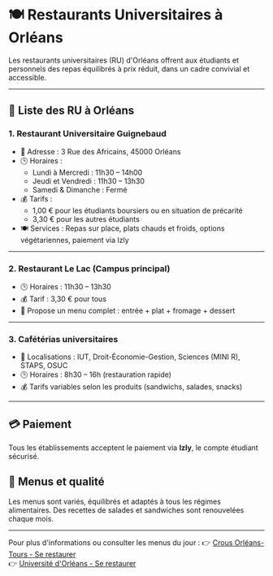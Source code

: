 # 🍽️ Restaurants Universitaires à Orléans

Les restaurants universitaires (RU) d'Orléans offrent aux étudiants et personnels des repas équilibrés à prix réduit, dans un cadre convivial et accessible.

---

## 🏫 Liste des RU à Orléans

### 1. **Restaurant Universitaire Guignebaud**
- 📍 Adresse : 3 Rue des Africains, 45000 Orléans
- 🕒 Horaires :
  - Lundi à Mercredi : 11h30 – 14h00
  - Jeudi et Vendredi : 11h30 – 13h30
  - Samedi & Dimanche : Fermé
- 💰 Tarifs :
  - 1,00 € pour les étudiants boursiers ou en situation de précarité
  - 3,30 € pour les autres étudiants
- 🍽️ Services : Repas sur place, plats chauds et froids, options végétariennes, paiement via Izly

---

### 2. **Restaurant Le Lac (Campus principal)**
- 🕒 Horaires : 11h30 – 13h30
- 💰 Tarif : 3,30 € pour tous
- 📌 Propose un menu complet : entrée + plat + fromage + dessert

---

### 3. **Cafétérias universitaires**
- 📍 Localisations : IUT, Droit-Économie-Gestion, Sciences (MINI R), STAPS, OSUC
- 🕒 Horaires : 8h30 – 16h (restauration rapide)
- 💰 Tarifs variables selon les produits (sandwichs, salades, snacks)

---

## 💳 Paiement
Tous les établissements acceptent le paiement via **Izly**, le compte étudiant sécurisé.

## 🥗 Menus et qualité
Les menus sont variés, équilibrés et adaptés à tous les régimes alimentaires. Des recettes de salades et sandwiches sont renouvelées chaque mois.

---

Pour plus d'informations ou consulter les menus du jour :
👉 [Crous Orléans-Tours - Se restaurer](https://www.crous-orleans-tours.fr/se-restaurer/)  
👉 [Université d'Orléans - Se restaurer](https://www.univ-orleans.fr/fr/jpo/se-restaurer)